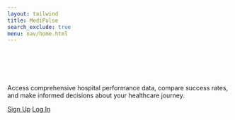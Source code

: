 ```yaml
---
layout: tailwind
title: MediPulse
search_exclude: true
menu: nav/home.html
---
```


<div class="relative isolate px-6 pt-14 lg:px-8">
  <div class="mx-auto max-w-2xl py-32 sm:py-48 lg:py-56">
    <div class="text-center">
      <h1 class="fade-in text-gradient font-extrabold tracking-tight sm:text-7xl">Find the Best Care for You</h1>
      <p class="mt-8 text-pretty text-lg font-medium text-gray-500 sm:text-xl/8">Access comprehensive hospital performance data, compare success rates, and make informed decisions about your healthcare journey.</p>
      <div class="mt-10 flex items-center justify-center gap-x-6">
        <a href="signup" class="rounded-md bg-indigo-500 px-3.5 py-2.5 text-lg font-semibold text-white shadow-sm hover:bg-indigo-600 focus-visible:outline focus-visible:outline-2 focus-visible:outline-offset-2 focus-visible:outline-indigo-500">Sign Up</a>
        <a href="login" class="rounded-md bg-indigo-500 px-3.5 py-2.5 text-lg font-bold text-white shadow-sm hover:bg-indigo-600 focus-visible:outline focus-visible:outline-2 focus-visible:outline-offset-2 focus-visible:outline-indigo-500">Log In</a>
      </div>
    </div>
  </div>
</div>

<style>
.fade-in {
    opacity: 0;
    transform: translateY(20px);
    transition: opacity 0.8s ease-out, transform 0.8s ease-out;
}

.text-gradient {
    background: linear-gradient(90deg, #4f46e5, #7c3aed, #4f46e5);
    background-size: 200% auto;
    color: transparent;
    background-clip: text;
    -webkit-background-clip: text;
    animation: gradient 8s linear infinite;
}

@keyframes gradient {
    0% {
        background-position: 0% 50%;
    }
    50% {
        background-position: 100% 50%;
    }
    100% {
        background-position: 0% 50%;
    }
}

.visible {
    opacity: 1;
    transform: translate(0);
}
</style>

<script>
document.addEventListener('DOMContentLoaded', () => {
    const elements = document.querySelectorAll('.fade-in');
    
    const observer = new IntersectionObserver((entries) => {
        entries.forEach(entry => {
            if (entry.isIntersecting) {
                entry.target.classList.add('visible');
            }
        });
    }, {
        threshold: 0.1
    });

    elements.forEach(element => {
        observer.observe(element);
    });
});
</script>
